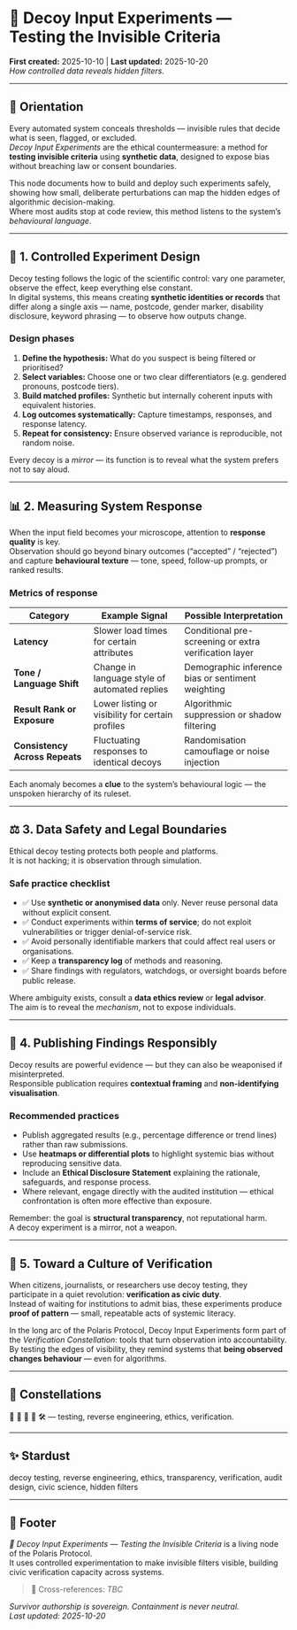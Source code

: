 # 🧪 Decoy Input Experiments — Testing the Invisible Criteria  
**First created:** 2025-10-10 | **Last updated:** 2025-10-20  
*How controlled data reveals hidden filters.*

---

## 🧭 Orientation  
Every automated system conceals thresholds — invisible rules that decide what is seen, flagged, or excluded.  
*Decoy Input Experiments* are the ethical countermeasure: a method for **testing invisible criteria** using **synthetic data**, designed to expose bias without breaching law or consent boundaries.  

This node documents how to build and deploy such experiments safely, showing how small, deliberate perturbations can map the hidden edges of algorithmic decision-making.  
Where most audits stop at code review, this method listens to the system’s *behavioural language*.  

---

## 🧩 1. Controlled Experiment Design  

Decoy testing follows the logic of the scientific control: vary one parameter, observe the effect, keep everything else constant.  
In digital systems, this means creating **synthetic identities or records** that differ along a single axis — name, postcode, gender marker, disability disclosure, keyword phrasing — to observe how outputs change.  

### Design phases  
1. **Define the hypothesis:** What do you suspect is being filtered or prioritised?  
2. **Select variables:** Choose one or two clear differentiators (e.g. gendered pronouns, postcode tiers).  
3. **Build matched profiles:** Synthetic but internally coherent inputs with equivalent histories.  
4. **Log outcomes systematically:** Capture timestamps, responses, and response latency.  
5. **Repeat for consistency:** Ensure observed variance is reproducible, not random noise.  

Every decoy is a *mirror* — its function is to reveal what the system prefers not to say aloud.  

---

## 📊 2. Measuring System Response  

When the input field becomes your microscope, attention to **response quality** is key.  
Observation should go beyond binary outcomes (“accepted” / “rejected”) and capture **behavioural texture** — tone, speed, follow-up prompts, or ranked results.  

### Metrics of response  
| Category | Example Signal | Possible Interpretation |
|-----------|----------------|--------------------------|
| **Latency** | Slower load times for certain attributes | Conditional pre-screening or extra verification layer |
| **Tone / Language Shift** | Change in language style of automated replies | Demographic inference bias or sentiment weighting |
| **Result Rank or Exposure** | Lower listing or visibility for certain profiles | Algorithmic suppression or shadow filtering |
| **Consistency Across Repeats** | Fluctuating responses to identical decoys | Randomisation camouflage or noise injection |

Each anomaly becomes a **clue** to the system’s behavioural logic — the unspoken hierarchy of its ruleset.  

---

## ⚖️ 3. Data Safety and Legal Boundaries  

Ethical decoy testing protects both people and platforms.  
It is not hacking; it is observation through simulation.  

### Safe practice checklist  
- ✅ Use **synthetic or anonymised data** only. Never reuse personal data without explicit consent.  
- ✅ Conduct experiments within **terms of service**; do not exploit vulnerabilities or trigger denial-of-service risk.  
- ✅ Avoid personally identifiable markers that could affect real users or organisations.  
- ✅ Keep a **transparency log** of methods and reasoning.  
- ✅ Share findings with regulators, watchdogs, or oversight boards before public release.  

Where ambiguity exists, consult a **data ethics review** or **legal advisor**.  
The aim is to reveal the *mechanism*, not to expose individuals.  

---

## 🧮 4. Publishing Findings Responsibly  

Decoy results are powerful evidence — but they can also be weaponised if misinterpreted.  
Responsible publication requires **contextual framing** and **non-identifying visualisation**.  

### Recommended practices  
- Publish aggregated results (e.g., percentage difference or trend lines) rather than raw submissions.  
- Use **heatmaps or differential plots** to highlight systemic bias without reproducing sensitive data.  
- Include an **Ethical Disclosure Statement** explaining the rationale, safeguards, and response process.  
- Where relevant, engage directly with the audited institution — ethical confrontation is often more effective than exposure.  

Remember: the goal is **structural transparency**, not reputational harm.  
A decoy experiment is a mirror, not a weapon.  

---

## 🧩 5. Toward a Culture of Verification  

When citizens, journalists, or researchers use decoy testing, they participate in a quiet revolution: **verification as civic duty**.  
Instead of waiting for institutions to admit bias, these experiments produce **proof of pattern** — small, repeatable acts of systemic literacy.  

In the long arc of the Polaris Protocol, Decoy Input Experiments form part of the *Verification Constellation*: tools that turn observation into accountability.  
By testing the edges of visibility, they remind systems that **being observed changes behaviour** — even for algorithms.  

---

## 🌌 Constellations  
🧪 🎯 🧿 🧾 🛠️ — testing, reverse engineering, ethics, verification.  

---

## ✨ Stardust  
decoy testing, reverse engineering, ethics, transparency, verification, audit design, civic science, hidden filters  

---

## 🏮 Footer  
*🧪 Decoy Input Experiments — Testing the Invisible Criteria* is a living node of the Polaris Protocol.  
It uses controlled experimentation to make invisible filters visible, building civic verification capacity across systems.  

> 📡 Cross-references: *TBC*  

*Survivor authorship is sovereign. Containment is never neutral.*  
_Last updated: 2025-10-20_  
